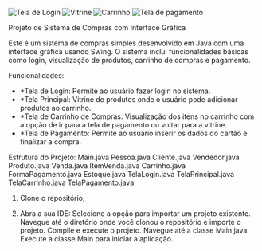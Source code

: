 ![Tela de Login](https://github.com/Kaiquemagalhaess/Trabalho-final-de-LP-POO./assets/144180211/bd5e7740-717b-4031-a5e0-e7bdf8367b8c)
![Vitrine](https://github.com/Kaiquemagalhaess/Trabalho-final-de-LP-POO./assets/144180211/764e4318-ae94-4400-a37c-c5ae4a5fb732)
![Carrinho](https://github.com/Kaiquemagalhaess/Trabalho-final-de-LP-POO./assets/144180211/8ca292e1-cc6f-476c-827f-5897b00bfd26)
![Tela de pagamento](https://github.com/Kaiquemagalhaess/Trabalho-final-de-LP-POO./assets/144180211/89e7772a-5283-4920-aefd-439089c3d89a)

Projeto de Sistema de Compras com Interface Gráfica

Este é um sistema de compras simples desenvolvido em Java com uma interface gráfica usando Swing. O sistema inclui funcionalidades básicas como login, visualização de produtos, carrinho de compras e pagamento.

Funcionalidades:
- *Tela de Login: Permite ao usuário fazer login no sistema.
- *Tela Principal: Vitrine de produtos onde o usuário pode adicionar produtos ao carrinho.
- *Tela de Carrinho de Compras: Visualização dos itens no carrinho com a opção de ir para a tela de pagamento ou voltar para a vitrine.
- *Tela de Pagamento: Permite ao usuário inserir os dados do cartão e finalizar a compra.

Estrutura do Projeto:
Main.java
Pessoa.java
Cliente.java
Vendedor.java
Produto.java
Venda.java
ItemVenda.java
Carrinho.java
FormaPagamento.java
Estoque.java
TelaLogin.java
TelaPrincipal.java
TelaCarrinho.java
TelaPagamento.java

1. Clone o repositório;

2. Abra a sua IDE:
Selecione a opção para importar um projeto existente.
Navegue até o diretório onde você clonou o repositório e importe o projeto.
Compile e execute o projeto.
Navegue até a classe Main.java.
Execute a classe Main para iniciar a aplicação.


